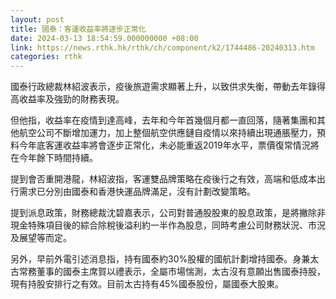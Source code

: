 ```yaml
---
layout: post
title: 國泰：客運收益率將逐步正常化
date: 2024-03-13 18:54:59.000000000 +08:00
link: https://news.rthk.hk/rthk/ch/component/k2/1744486-20240313.htm
categories: rthk
---
```


國泰行政總裁林紹波表示，疫後旅遊需求顯著上升，以致供求失衡，帶動去年錄得高收益率及強勁的財務表現。

但他指，收益率在疫情到達高峰，去年和今年首幾個月都一直回落，隨著集團和其他航空公司不斷增加運力，加上整個航空供應鏈自疫情以來持續出現通脹壓力，預料今年底客運收益率將會逐步正常化，未必能重返2019年水平，票價復常情況將在今年餘下時間持續。

提到會否重開港龍，林紹波指，客運雙品牌策略在疫後行之有效，高端和低成本出行需求已分別由國泰和香港快運品牌滿足，沒有計劃改變策略。

提到派息政策，財務總裁沈碧嘉表示，公司對普通股股東的股息政策，是將撇除非現金特殊項目後的綜合除稅後溢利約一半作為股息，同時考慮公司財務狀況、市況及展望等而定。

另外，早前外電引述消息指，持有國泰約30%股權的國航計劃增持國泰。身兼太古常務董事的國泰主席賀以禮表示，全屬市場惴測，太古沒有意願出售國泰持股，現有持股安排行之有效。目前太古持有45%國泰股份，屬國泰大股東。

